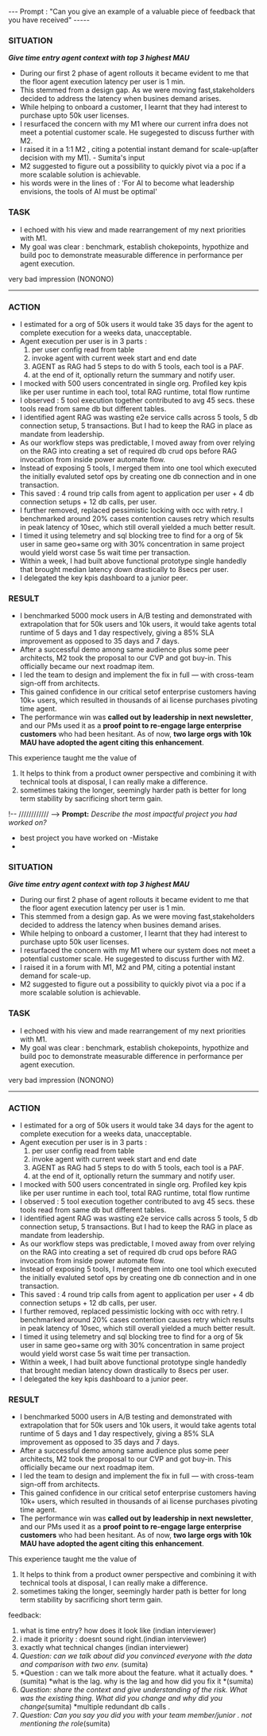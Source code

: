 

--- Prompt : "Can you give an example of a valuable piece of feedback that you have received" -----

### **SITUATION**
***Give time entry agent context with top 3 highest MAU***
- During our first 2 phase of agent rollouts it became evident to me that the floor agent execution latency per user is 1 min. 
- This stemmed from a design gap. As we were moving fast,stakeholders decided to address the latency when busines demand arises.  
- While helping to onboard a customer, I learnt that they had interest to purchase upto 50k user licenses.
- I resurfaced the concern with my M1 where our current infra does not meet a potential customer scale. He sugegested to discuss further with M2.
- I raised it in a 1:1 M2 , citing a potential instant demand for scale-up(after decision with my M1). - Sumita's input
- M2 suggested to figure out a possibility to quickly pivot via a poc if a more scalable solution is achievable.
- his words were in the lines of : 'For AI to become what leadership envisions, the tools of AI must be optimal'

### **TASK**
- I echoed with his view and made rearrangement of my next priorities with M1. 
- My goal was clear :  benchmark, establish chokepoints, hypothize and build poc to demonstrate measurable difference in performance per agent execution.

<!-- I made it my goal to **reprioritize performance work** and **drive this scale bottleneck into the roadmap**, even if it meant challenging our agreed-upon plan. --> very bad impression (NONONO)
---

### **ACTION**
- I estimated for a org of 50k users it would take 35 days for the agent to complete execution for a weeks data, unacceptable.
- Agent execution per user is in 3 parts : 
    1. per user config read from table
    2. invoke agent with current week start and end date
    3. AGENT as RAG had 5 steps to do with 5 tools, each tool is a PAF.
    4. at the end of it, optionally return the summary and notify user.
- I mocked with 500 users concentrated in single org. Profiled key kpis like per user runtime in each tool, total RAG runtime, total flow runtime
- I observed : 5 tool execution together contributed to avg 45 secs. these tools read from same db but different tables.
- I identified agent RAG was wasting e2e service calls across 5 tools, 5 db connection setup, 5 transactions. But I had to keep the RAG in place as mandate from leadership.
-  As our workflow steps was predictable, I moved away from over relying on the RAG into creating a set of required db crud ops before RAG invocation from inside power automate flow.
- Instead of exposing 5 tools, I merged them into one tool which executed the initially evaluted setof ops by creating one db connection and in one transaction.
- This saved : 4 round trip calls from agent to application per user + 4 db connection setups + 12 db calls, per user.
- I further removed, replaced pessimistic locking with occ with retry. I benchmarked around 20% cases contention causes retry which results in peak latency of 10sec, which still overall yielded a much better result.
- I timed it using telemetry and sql blocking tree to find for a org of 5k user in same geo+same org with 30% concentration in same project would yield worst case 5s wait time per transaction.
- Within a week, I had built above functional prototype single handedly that brought median latency down drastically to 8secs per user. 
- I delegated the key kpis dashboard to a junior peer.

### **RESULT**
- I benchmarked 5000 mock users in A/B testing and demonstrated with extrapolation that for 50k users and 10k users, it would take agents total runtime of 5 days and 1 day respectively, giving a 85% SLA improvement as opposed to 35 days and 7 days. 
-  After a successful demo among same audience plus some peer architects, M2 took the proposal to our CVP and got buy-in. This officially became our next roadmap item.
- I led the team to design and implement the fix in full — with cross-team sign-off from architects. 
- This gained confidence in our critical setof enterprise customers having 10k+ users, which resulted in thousands of ai license purchases pivoting time agent.
- The performance win was **called out by leadership in next newsletter**, and our PMs used it as a **proof point to re-engage large enterprise customers** who had been hesitant. As of now, **two large orgs with 10k MAU have adopted the agent citing this enhancement**.

This experience taught me the value of
1. It helps to think from a product owner perspective and combining it with technical tools at disposal, I can really make a difference.
2. sometimes taking the longer, seemingly harder path is better for long term stability by sacrificing short term gain.


!-- //////////// -->
**Prompt:** *Describe the most impactful project you had worked on?*
- best project you have worked on
-Mistake 
-

### **SITUATION**
***Give time entry agent context with top 3 highest MAU***
- During our first 2 phase of agent rollouts it became evident to me that the floor agent execution latency per user is 1 min. 
- This stemmed from a design gap. As we were moving fast,stakeholders decided to address the latency when busines demand arises.  
- While helping to onboard a customer, I learnt that they had interest to purchase upto 50k user licenses.
- I resurfaced the concern with my M1 where our system does not meet a potential customer scale. He sugegested to discuss further with M2.
- I raised it in a forum with M1, M2 and PM, citing a potential instant demand for scale-up.
- M2 suggested to figure out a possibility to quickly pivot via a poc if a more scalable solution is achievable.

### **TASK**
- I echoed with his view and made rearrangement of my next priorities with M1. 
- My goal was clear :  benchmark, establish chokepoints, hypothize and build poc to demonstrate measurable difference in performance per agent execution.

<!-- I made it my goal to **reprioritize performance work** and **drive this scale bottleneck into the roadmap**, even if it meant challenging our agreed-upon plan. --> very bad impression (NONONO)
---

### **ACTION**
- I estimated for a org of 50k users it would take 34 days for the agent to complete execution for a weeks data, unacceptable.
- Agent execution per user is in 3 parts : 
    1. per user config read from table
    2. invoke agent with current week start and end date
    3. AGENT as RAG had 5 steps to do with 5 tools, each tool is a PAF.
    4. at the end of it, optionally return the summary and notify user.
- I mocked with 500 users concentrated in single org. Profiled key kpis like per user runtime in each tool, total RAG runtime, total flow runtime
- I observed : 5 tool execution together contributed to avg 45 secs. these tools read from same db but different tables.
- I identified agent RAG was wasting e2e service calls across 5 tools, 5 db connection setup, 5 transactions. But I had to keep the RAG in place as mandate from leadership.
-  As our workflow steps was predictable, I moved away from over relying on the RAG into creating a set of required db crud ops before RAG invocation from inside power automate flow.
- Instead of exposing 5 tools, I merged them into one tool which executed the initially evaluted setof ops by creating one db connection and in one transaction.
- This saved : 4 round trip calls from agent to application per user + 4 db connection setups + 12 db calls, per user.
- I further removed, replaced pessimistic locking with occ with retry. I benchmarked around 20% cases contention causes retry which results in peak latency of 10sec, which still overall yielded a much better result.
- I timed it using telemetry and sql blocking tree to find for a org of 5k user in same geo+same org with 30% concentration in same project would yield worst case 5s wait time per transaction.
- Within a week, I had built above functional prototype single handedly that brought median latency down drastically to 8secs per user. 
- I delegated the key kpis dashboard to a junior peer.

### **RESULT**
- I benchmarked 5000 users in A/B testing and demonstrated with extrapolation that for 50k users and 10k users, it would take agents total runtime of 5 days and 1 day respectively, giving a 85% SLA improvement as opposed to 35 days and 7 days. 
-  After a successful demo among same audience plus some peer architects, M2 took the proposal to our CVP and got buy-in. This officially became our next roadmap item.
- I led the team to design and implement the fix in full — with cross-team sign-off from architects. 
- This gained confidence in our critical setof enterprise customers having 10k+ users, which resulted in thousands of ai license purchases pivoting time agent.
- The performance win was **called out by leadership in next newsletter**, and our PMs used it as a **proof point to re-engage large enterprise customers** who had been hesitant. As of now, **two large orgs with 10k MAU have adopted the agent citing this enhancement**.

This experience taught me the value of
1. It helps to think from a product owner perspective and combining it with technical tools at disposal, I can really make a difference.
2. sometimes taking the longer, seemingly harder path is better for long term stability by sacrificing short term gain.






feedback:
1. what is time entry? how does it look like (indian interviewer)
2. i made it priority : doesnt sound right.(indian interviewer)
3. exactly what technical changes (indian interviewer)
4. *Question: can we talk about did you convinced everyone with the data and comparison with two env.* (sumita)
5. *Question : can we talk more about the feature. what it actually does. *(sumita)
*what is the lag. why is the lag and how did you fix it *(sumita)
6. *Question: share the context and give understanding of the risk. What was the existing thing. What did you change and why did you change*(sumita)
*multiple redundant db calls . 
7. *Question: Can you say you did you with your team member/junior . not mentioning the role*(sumita)

